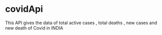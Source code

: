 # covidApi
This API gives the data of total active cases , total deaths , new cases and new death of Covid in INDIA
